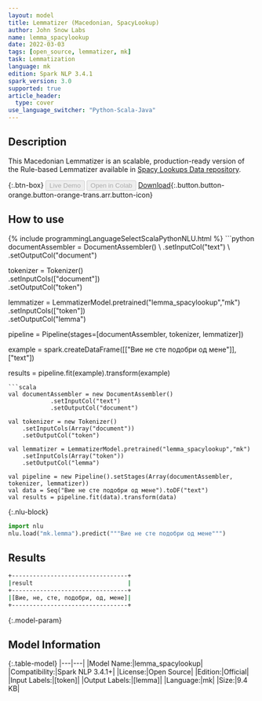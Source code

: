```yaml
---
layout: model
title: Lemmatizer (Macedonian, SpacyLookup)
author: John Snow Labs
name: lemma_spacylookup
date: 2022-03-03
tags: [open_source, lemmatizer, mk]
task: Lemmatization
language: mk
edition: Spark NLP 3.4.1
spark_version: 3.0
supported: true
article_header:
  type: cover
use_language_switcher: "Python-Scala-Java"
---
```


## Description

This Macedonian Lemmatizer is an scalable, production-ready version of the Rule-based Lemmatizer available in [Spacy Lookups Data repository](https://github.com/explosion/spacy-lookups-data/).

{:.btn-box}
<button class="button button-orange" disabled>Live Demo</button>
<button class="button button-orange" disabled>Open in Colab</button>
[Download](https://s3.amazonaws.com/auxdata.johnsnowlabs.com/public/models/lemma_spacylookup_mk_3.4.1_3.0_1646316593272.zip){:.button.button-orange.button-orange-trans.arr.button-icon}

## How to use



<div class="tabs-box" markdown="1">
{% include programmingLanguageSelectScalaPythonNLU.html %}
```python
documentAssembler = DocumentAssembler() \
    .setInputCol("text") \
    .setOutputCol("document")

tokenizer = Tokenizer() \
    .setInputCols(["document"]) \
    .setOutputCol("token")

lemmatizer = LemmatizerModel.pretrained("lemma_spacylookup","mk") \
    .setInputCols(["token"]) \
    .setOutputCol("lemma")

pipeline = Pipeline(stages=[documentAssembler, tokenizer, lemmatizer]) 

example = spark.createDataFrame([["Вие не сте подобри од мене"]], ["text"]) 

results = pipeline.fit(example).transform(example)
```
```scala
val documentAssembler = new DocumentAssembler() 
            .setInputCol("text") 
            .setOutputCol("document")

val tokenizer = new Tokenizer() 
    .setInputCols(Array("document")) 
    .setOutputCol("token")

val lemmatizer = LemmatizerModel.pretrained("lemma_spacylookup","mk") 
    .setInputCols(Array("token")) 
    .setOutputCol("lemma")

val pipeline = new Pipeline().setStages(Array(documentAssembler, tokenizer, lemmatizer))
val data = Seq("Вие не сте подобри од мене").toDF("text")
val results = pipeline.fit(data).transform(data)
```


{:.nlu-block}
```python
import nlu
nlu.load("mk.lemma").predict("""Вие не сте подобри од мене""")
```

</div>

## Results

```bash
+---------------------------------+
|result                           |
+---------------------------------+
|[Вие, не, сте, подобри, од, мене]|
+---------------------------------+

```

{:.model-param}
## Model Information

{:.table-model}
|---|---|
|Model Name:|lemma_spacylookup|
|Compatibility:|Spark NLP 3.4.1+|
|License:|Open Source|
|Edition:|Official|
|Input Labels:|[token]|
|Output Labels:|[lemma]|
|Language:|mk|
|Size:|9.4 KB|